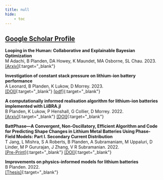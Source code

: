 ```yaml
---
title: null
hide:
    - toc
---
```


## [Google Scholar Profile](https://scholar.google.com/citations?user=riURnXwAAAAJ&hl=en)

**Looping in the Human: Collaborative and Explainable Bayesian Optimization** <br>
M Adachi, B Planden, DA Howey, K Maundet, MA Osborne, SL Chau. 2023. <br>
[[Arxiv]](https://arxiv.org/abs/2310.17273){:target="_blank"}

**Investigation of constant stack pressure on lithium-ion battery performance** <br>
A Leonard, B Planden, K Lukow, D Morrey. 2023. <br>
[[DOI]](https://doi.org/10.1016/j.est.2023.108422){:target="_blank"} [[pdf]](assets/Investigation-of-constant-stack-pressure-on-lithium-ion-battery-performance.pdf){:target="_blank"}

**A computationally informed realisation algorithm for lithium-ion batteries implemented with LiiBRA.jl** <br>
B Planden, K Lukow, P Henshall, G Collier, D Morrey. 2022. <br>
[[Arxiv]](https://arxiv.org/abs/2203.17105v1){:target="_blank"} [[DOI]](https://doi.org/10.1016/j.est.2022.105637){:target="_blank"}

**BattPhase—A Convergent, Non-Oscillatory, Efficient Algorithm and Code for Predicting Shape Changes in Lithium Metal Batteries Using Phase-Field Models: Part I. Secondary Current Distribution** <br>
T Jang, L Mishra, S A Roberts, B Planden, A Subramaniam, M Uppaluri, D Linder, M P Gururajan, J Zhang, V R Subramanian. 2022. <br>
[[Pre-Print]](https://osf.io/preprints/ecsarxiv/k2vu6/){:target="_blank"} [[DOI]](https://doi.org/10.1149/1945-7111/ac86a7){:target="_blank"}

**Improvements on physics-informed models for lithium batteries** <br>
B Planden. 2022. <br>
[[Thesis]](https://doi.org/10.24384/yrb9-ty82){:target="_blank"}